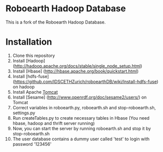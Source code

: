 Roboearth Hadoop Database
===========

This is a fork of the Roboearth Hadoop Database.

Installation
===========
1. Clone this repository
2. Install [Hadoop] (http://hadoop.apache.org/docs/stable/single_node_setup.html) 
3. Install [Hbase] (http://hbase.apache.org/book/quickstart.html)
4. Install [hdfs-fuse] (https://github.com/IDSCETHZurich/roboearthDB/wiki/Install-hdfs-fuse) on hadoop
5. Install Apache [Tomcat]( http://tomcat.apache.org/tomcat-7.0-doc/setup.html)
6. Install [Sesame] (http://www.openrdf.org/doc/sesame2/users/) on Tomcat 
7. Correct variables in roboearth.py, roboearth.sh and stop-roboearth.sh, settings.py
8. Run createTables.py to create necessary tables in Hbase (You need hbase, hadoop and thrift server running)
9. Now, you can start the server by running roboearth.sh and stop it by stop-roboearth.sh 
10. The user database contains a dummy user called 'test' to login with password '123456'
